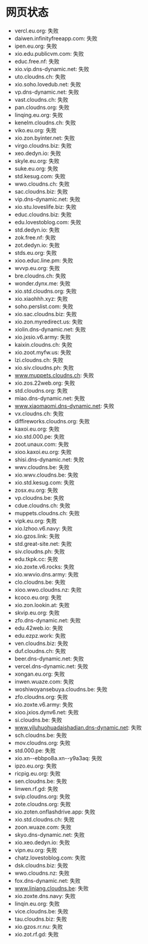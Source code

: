 # 网页状态
- vercl.eu.org: 失败
- daiwen.infinityfreeapp.com: 失败
- ipen.eu.org: 失败
- xio.edu.publicvm.com: 失败
- educ.free.nf: 失败
- xio.vip.dns-dynamic.net: 失败
- uto.cloudns.ch: 失败
- xio.soho.lovedub.net: 失败
- vp.dns-dynamic.net: 失败
- vast.cloudns.ch: 失败
- pan.cloudns.org: 失败
- linqing.eu.org: 失败
- kenelm.cloudns.ch: 失败
- viko.eu.org: 失败
- xio.zon.byinter.net: 失败
- virgo.cloudns.biz: 失败
- xeo.dedyn.io: 失败
- skyle.eu.org: 失败
- suke.eu.org: 失败
- std.kesug.com: 失败
- wwo.cloudns.ch: 失败
- sac.cloudns.biz: 失败
- vip.dns-dynamic.net: 失败
- xio.stu.loveslife.biz: 失败
- educ.cloudns.biz: 失败
- edu.lovestoblog.com: 失败
- std.dedyn.io: 失败
- zok.free.nf: 失败
- zot.dedyn.io: 失败
- stds.eu.org: 失败
- xioo.educ.line.pm: 失败
- wvvp.eu.org: 失败
- bre.cloudns.ch: 失败
- wonder.dynx.me: 失败
- xio.std.cloudns.org: 失败
- xio.xiaohhh.xyz: 失败
- soho.perslist.com: 失败
- xio.sac.cloudns.biz: 失败
- xio.zon.myredirect.us: 失败
- xiolin.dns-dynamic.net: 失败
- xio.jxsio.v6.army: 失败
- kaixin.cloudns.ch: 失败
- xio.zoot.myfw.us: 失败
- lzi.cloudns.ch: 失败
- xio.siv.cloudns.ph: 失败
- www.muppets.cloudns.ch: 失败
- xio.zos.22web.org: 失败
- std.cloudns.org: 失败
- miao.dns-dynamic.net: 失败
- www.xiaomaomi.dns-dynamic.net: 失败
- vx.cloudns.ch: 失败
- diffireworks.cloudns.org: 失败
- kaxoi.eu.org: 失败
- xio.std.000.pe: 失败
- zoot.unaux.com: 失败
- xioo.kaxoi.eu.org: 失败
- shisi.dns-dynamic.net: 失败
- wwv.cloudns.be: 失败
- xio.wwv.cloudns.be: 失败
- xio.std.kesug.com: 失败
- zosx.eu.org: 失败
- vp.cloudns.be: 失败
- cdue.cloudns.ch: 失败
- muppets.cloudns.ch: 失败
- vipk.eu.org: 失败
- xio.lzhoo.v6.navy: 失败
- xio.gzos.link: 失败
- std.great-site.net: 失败
- siv.cloudns.ph: 失败
- edu.tkpk.cc: 失败
- xio.zoxte.v6.rocks: 失败
- xio.wwvio.dns.army: 失败
- clo.cloudns.be: 失败
- xioo.wwo.cloudns.nz: 失败
- kcoco.eu.org: 失败
- xio.zon.lookin.at: 失败
- skvip.eu.org: 失败
- zfo.dns-dynamic.net: 失败
- edu.42web.io: 失败
- edu.ezpz.work: 失败
- ven.cloudns.biz: 失败
- duf.cloudns.ch: 失败
- beer.dns-dynamic.net: 失败
- vercel.dns-dynamic.net: 失败
- xongan.eu.org: 失败
- inwen.wuaze.com: 失败
- woshiwoyansebuya.cloudns.be: 失败
- zfo.cloudns.org: 失败
- xio.zoxte.v6.army: 失败
- xioo.jxios.dynv6.net: 失败
- si.cloudns.be: 失败
- www.yiluhuohuadaishadian.dns-dynamic.net: 失败
- sch.cloudns.be: 失败
- mov.cloudns.org: 失败
- std.000.pe: 失败
- xio.xn--ebbpo8a.xn--y9a3aq: 失败
- ipzo.eu.org: 失败
- ricpig.eu.org: 失败
- sen.cloudns.be: 失败
- linwen.rf.gd: 失败
- svip.cloudns.org: 失败
- zote.cloudns.org: 失败
- xio.zoten.onflashdrive.app: 失败
- xio.std.cloudns.ch: 失败
- zoon.wuaze.com: 失败
- skyo.dns-dynamic.net: 失败
- xio.xeo.dedyn.io: 失败
- vipn.eu.org: 失败
- chatz.lovestoblog.com: 失败
- dsk.cloudns.biz: 失败
- wwo.cloudns.nz: 失败
- fox.dns-dynamic.net: 失败
- www.liniang.cloudns.be: 失败
- xio.zoxte.dns.navy: 失败
- linqin.eu.org: 失败
- vice.cloudns.be: 失败
- tau.cloudns.biz: 失败
- xio.gzos.rr.nu: 失败
- xio.zot.rf.gd: 失败
